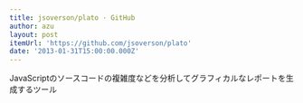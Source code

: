 ```yaml
---
title: jsoverson/plato · GitHub
author: azu
layout: post
itemUrl: 'https://github.com/jsoverson/plato'
date: '2013-01-31T15:00:00.000Z'
---
```

JavaScriptのソースコードの複雑度などを分析してグラフィカルなレポートを生成するツール
